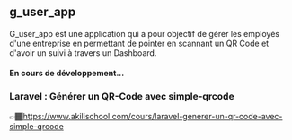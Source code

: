 ## g_user_app

G_user_app est une application qui a pour objectif de gérer les employés d'une entreprise en permettant de pointer en scannant un QR Code et d'avoir un suivi à travers un Dashboard.

#### En cours de développement...

### Laravel : Générer un QR-Code avec simple-qrcode
👉🏾https://www.akilischool.com/cours/laravel-generer-un-qr-code-avec-simple-qrcode
